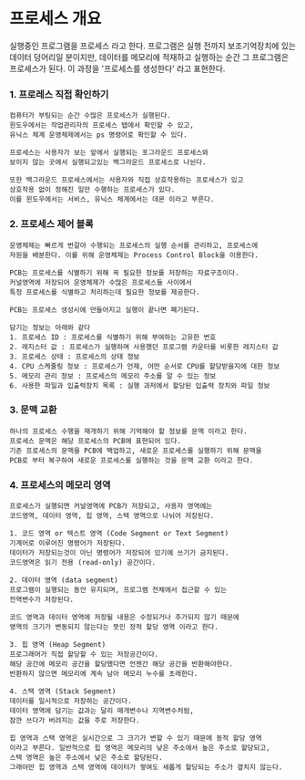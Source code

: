 # 프로세스 개요
실행중인 프로그램을 프로세스 라고 한다.
프로그램은 실행 전까지 보조기억장치에 있는 데이터 덩어리일 분이지만,
데이터를 메모리에 적재하고 실행하는 순간 그 프로그램은 프로세스가 된다.
이 과정을 '프로세스를 생성한다' 라고 표현한다.

### 1. 프로레스 직접 확인하기
    컴퓨터가 부팅되는 순간 수많은 프로세스가 실행된다.
    윈도우에서는 작업관리자의 프로세스 탭에서 확인할 수 있고,
    유닉스 체계 운영체제에서는 ps 명령어로 확인할 수 있다.

    프로세스는 사용자가 보는 앞에서 실행되는 포그라운드 프로세스와
    보이지 않는 곳에서 실행되고있는 백그라운드 프로세스로 나뉜다.

    또한 백그라운드 프로세스에서는 사용자와 직접 상호작용하는 프로세스가 있고
    상호작용 없이 정해진 일만 수행하는 프로세스가 있다.
    이를 윈도우에서는 서비스, 유닉스 체계에서는 데몬 이라고 부른다.

### 2. 프로세스 제어 블록
    운영체제는 빠르게 번갈아 수행되는 프로세스의 실행 순서를 관리하고, 프로세스에
    자원을 배분한다. 이를 위해 운영체제는 Process Control Block을 이용한다.

    PCB는 프로세스를 식별하기 위해 꼭 필요한 정보를 저장하는 자료구조이다.
    커널영역에 저장되어 운영체제가 수많은 프로세스들 사이에서
    특정 프로세스를 식별하고 처리하는데 필요한 정보를 제공한다.

    PCB는 프로세스 생성시에 만들어지고 실행이 끝나면 폐기된다.

    담기는 정보는 아래와 같다
    1. 프로세스 ID : 프로세스를 식별하기 위해 부여하는 고유한 번호
    2. 레지스터 값 : 프로세스가 실행하며 사용했던 프로그램 카운터를 비롯한 레지스터 값
    3. 프로세스 상태 : 프로세스의 상태 정보
    4. CPU 스케줄링 정보 : 프로세스가 언제, 어떤 순서로 CPU를 할당받을지에 대한 정보
    5. 메모리 관리 정보 : 프로세스의 메모리 주소를 알 수 있는 정보
    6. 사용한 파일과 입출력장치 목록 : 실행 과저에서 할당된 입출력 장치와 파일 정보

### 3. 문맥 교환
    하나의 프로세스 수행을 재개하기 위해 기억해야 할 정보를 문맥 이라고 한다.
    프로세스 문맥은 해당 프로세스의 PCB에 표현되어 있다.
    기존 프로세스의 문맥을 PCB에 백업하고, 새로운 프로세스를 실행하기 위해 문맥을
    PCB로 부터 복구하여 새로운 프로세스를 실행하는 것을 문맥 교환 이라고 한다.

### 4. 프로세스의 메모리 영역
    프로세스가 실행되면 커널영역에 PCB가 저장되고, 사용자 영역에는
    코드영역, 데이터 영역, 힙 영역, 스택 영역으로 나뉘어 저장된다.

    1. 코드 영역 or 텍스트 영역 (Code Segment or Text Segment)
    기계어로 이루어진 명령어가 저장된다.
    데이터가 저장되는것이 아닌 명령어가 저장되어 있기에 쓰기가 금지된다.
    코드영역은 읽기 전용 (read-only) 공간이다.

    2. 데이터 영역 (data segment)
    프로그램이 실행되는 동안 유지되며, 프로그램 전체에서 접근할 수 있는 
    전역변수가 저장된다. 

    코드 영역과 데이터 영역에 저장될 내용은 수정되거나 추가되지 않기 때문에
    영역의 크기가 변동되지 않는다는 뜻인 정적 할당 영역 이라고 한다.

    3. 힙 영역 (Heap Segment)
    프로그래머가 직접 할당할 수 있는 저장공간이다.
    해당 공간에 메모리 공간을 할당했다면 언젠간 해당 공간을 반환해야한다.
    반환하지 않으면 메모리에 계속 남아 메모리 누수를 초래한다.

    4. 스택 영역 (Stack Segment)
    데이터를 일시적으로 저장하는 공간이다.
    데이터 영역에 담기는 값과는 달리 매개변수나 지역변수처럼,
    잠깐 쓰다가 버려지는 값을 주로 저장한다.

    힙 영역과 스택 영역은 실시간으로 그 크기가 변할 수 있기 때문에 동적 할당 영역
    이라고 부른다. 일반적으로 힙 영역은 메모리의 낮은 주소에서 높은 주소로 할당되고,
    스택 영역은 높은 주소에서 낮은 주소로 할당된다.
    그래야만 힙 영역과 스택 영역에 데이터가 쌓여도 새롭게 할당되는 주소가 곂치지 않는다.


    